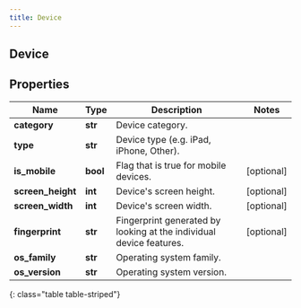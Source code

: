 ```yaml
---
title: Device
---
```

## Device

## Properties

|Name | Type | Description | Notes|
|------------ | ------------- | ------------- | -------------|
| **category** | **str** | Device category. | |
| **type** | **str** | Device type (e.g. iPad, iPhone, Other). | |
| **is_mobile** | **bool** | Flag that is true for mobile devices. | [optional] |
| **screen_height** | **int** | Device&#39;s screen height. | [optional] |
| **screen_width** | **int** | Device&#39;s screen width. | [optional] |
| **fingerprint** | **str** | Fingerprint generated by looking at the individual device features. | [optional] |
| **os_family** | **str** | Operating system family. | |
| **os_version** | **str** | Operating system version. | |
{: class="table table-striped"}


